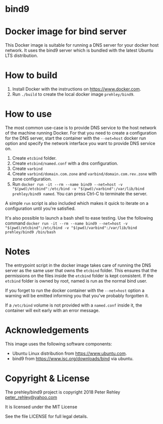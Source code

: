 # bind9
Docker image for bind server
================================

This Docker image is suitable for running a DNS server for your docker host
network.  It uses the bind9 server which is bundled with the latest Ubuntu
LTS distribution.

How to build
============

 1. Install Docker with the instructions on <https://www.docker.com>.
 2. Run `./build` to create the local docker image `prehley/bind9`.

How to use
==========

The most common use-case is to provide DNS service to the host network of
the machine running Docker.  For that you need to create a configuration for
the DNS server, start the container with the `--net=host` docker run
option and specify the network interface you want to provide DNS service
on.

 1. Create `etcbind` folder.
 2. Create `etcbind/named.conf` with a dns configuration.
 3. Create `varbind`
 4. Create `varbind/domain.com.zone` and `varbind/domain.com.rev.zone` with zone configuration.
 5. Run `docker run -it --rm --name bind9 --net=host -v "$(pwd)/etcbind":/etc/bind -v "$(pwd)/varbind":/var/lib/bind prehley/bind9 named`.
    You can press Ctrl-C to terminate the server.

A simple `run` script is also included which makes it quick to iterate on a
configuration until you're satisfied.

It's also possible to launch a bash shell to ease testing.  Use the following command
 `docker run -it --rm --name bind9 --net=host -v "$(pwd)/etcbind":/etc/bind -v "$(pwd)/varbind":/var/lib/bind prehley/bind9 /bin/bash`

Notes
=====

The entrypoint script in the docker image takes care of running the DNS
server as the same user that owns the `etcbind` folder.  This ensures that the
permissions on the files inside the `etcbind` folder is kept consistent.  If
the `etcbind` folder is owned by root, named is run as the normal bind user.

If you forget to run the docker container with the `--net=host` option a
warning will be emitted informing you that you've probably forgotten it.

If a `/etc/bind` volume is not provided with a `named.conf` inside it, the
container will exit early with an error message.

Acknowledgements
================

This image uses the following software components:

 * Ubuntu Linux distribution from <https://www.ubuntu.com>.
 * bind9 from <https://www.isc.org/downloads/bind> via ubuntu.

Copyright & License
===================

The prehley/bind9 project is copyright 2018 Peter Rehley <peter_rehley@yahoo.com>

It is licensed under the MIT License

See the file LICENSE for full legal details.
